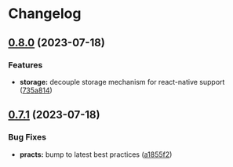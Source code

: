 # Changelog

## [0.8.0](https://github.com/whodisio/whodis-react/compare/v0.7.1...v0.8.0) (2023-07-18)


### Features

* **storage:** decouple storage mechanism for react-native support ([735a814](https://github.com/whodisio/whodis-react/commit/735a814e824cc2b198b4446f1bac4de02c28c36a))

## [0.7.1](https://github.com/whodisio/whodis-react/compare/v0.7.0...v0.7.1) (2023-07-18)


### Bug Fixes

* **practs:** bump to latest best practices ([a1855f2](https://github.com/whodisio/whodis-react/commit/a1855f20400ec3d161bac48c7de2d6949202f042))
